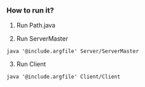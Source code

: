 ### How to run it?

1. Run Path.java

2. Run ServerMaster

```
java '@include.argfile' Server/ServerMaster
```

3. Run Client

```
java '@include.argfile' Client/Client
```

